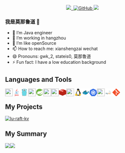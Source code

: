 <!-- first row -->
<p align="center">
<a href="https://github.com/stateis0"><img src="https://komarev.com/ghpvc/?username=stateis0">&nbsp;&nbsp;<img alt="GitHub" src="https://img.shields.io/badge/dynamic/json?logo=github&label=GitHub+Followers&labelColor=282c34&color=181717&query=%24.data.totalSubs&url=https%3A%2F%2Fapi.spencerwoo.com%2Fsubstats%2F%3Fsource%3Dgithub%26queryKey%3Dstateis0&longCache=true">
</a>

<img src="https://media.giphy.com/media/WUlplcMpOCEmTGBtBW/giphy.gif" width="30">
<p>

### 我是莫那鲁道 👋

- 🔭 I’m Java engineer
- 🌱 I’m working in hangzhou
- 👯 I’m like openSource
- 📫 How to reach me: xianshengzai wechat
- 😄 Pronouns: gwk_2, stateis0, 莫那鲁道
- ⚡ Fun fact: I have a low education background

## Languages and Tools
<img align="left" width="25" height="25" src="https://www.jetbrains.com/idea/img/idea-edu.svg">
<img align="left" width="25" height="25" src="https://raw.githubusercontent.com/devicons/devicon/master/icons/java/java-original-wordmark.svg">
<img align="left" width="25" height="25" src="https://raw.githubusercontent.com/devicons/devicon/master/icons/go/go-original.svg">
<img align="left" width="25" height="25" src="https://netty.io/images/logo.png">
<img align="left" width="25" height="25" src="https://raw.githubusercontent.com/github/explore/80688e429a7d4ef2fca1e82350fe8e3517d3494d/topics/spring-boot/spring-boot.png">
<img align="left" width="25" height="25" src="https://images.contentstack.io/v3/assets/bltefdd0b53724fa2ce/blt280217a63b82a734/5bbdaacf63ed239936a7dd56/elastic-logo.svg">
<img align="left" width="25" height="25" src="https://hbase.apache.org/images/hbase_logo.png">
<img align="left" width="25" height="25" src="https://raw.githubusercontent.com/devicons/devicon/master/icons/redis/redis-original.svg">
<img align="left" width="25" height="25" src="https://rocketmq.apache.org/assets/images/rmq-logo.png">
<img align="left" width="25" height="25" src="https://raw.githubusercontent.com/devicons/devicon/master/icons/linux/linux-original.svg">
<img align="left" width="25" height="25" src="https://raw.githubusercontent.com/devicons/devicon/master/icons/docker/docker-original.svg">
<img align="left" width="25" height="25" src="https://raw.githubusercontent.com/github/explore/80688e429a7d4ef2fca1e82350fe8e3517d3494d/topics/kubernetes/kubernetes.png">
<img align="left" width="25" height="25" src="https://avatars1.githubusercontent.com/u/3380462?s=200&v=4">
<img align="left" width="25" height="25" src="https://raw.githubusercontent.com/github/explore/80688e429a7d4ef2fca1e82350fe8e3517d3494d/topics/mysql/mysql.png">
<img align="left" width="25" height="25" src="https://raw.githubusercontent.com/devicons/devicon/master/icons/git/git-original.svg">

<img>



## My Projects

[![lu-raft-kv](https://github-readme-stats.vercel.app/api/pin/?username=stateis0&repo=lu-raft-kv&theme=dark)](https://github.com/stateIs0/lu-raft-kv)



## My Summary
<img align="" height="137px" src="https://github-readme-stats.vercel.app/api?username=stateis0&hide_title=true&hide_border=true&show_icons=true&include_all_commits=true&line_height=21&bg_color=0,EC6C6C,FFD479,FFFC79,73FA79&theme=graywhite&locale=cn" /><img align="" height="137px" src="https://github-readme-stats.vercel.app/api/top-langs/?username=liyupi&hide_title=true&hide_border=true&layout=compact&bg_color=0,73FA79,73FDFF,D783FF&theme=graywhite&locale=cn" />
